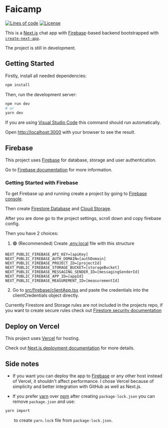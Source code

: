 # Faicamp

[![Lines of code](https://tokei.rs/b1/github/Szczurox/Faicamp)](https://github.com/Szczurox/Faicamp)
[![License](https://img.shields.io/github/license/Szczurox/Faicamp?service=github)](https://github.com/Szczurox/Faicamp/blob/main/LICENSE)

This is a [Next.js](https://nextjs.org/) chat app with [Firebase](https://firebase.google.com/)-based backend bootstrapped with [`create-next-app`](https://github.com/vercel/next.js/tree/canary/packages/create-next-app).

The project is still in development.

## Getting Started

Firstly, install all needed dependencies:

```bash
npm install
```

Then, run the development server:

```bash
npm run dev
# or
yarn dev
```

If you are using [Visual Studio Code](https://code.visualstudio.com/) this command should run automatically.

Open [http://localhost:3000](http://localhost:3000) with your browser to see the result.   


## Firebase 

This project uses [Firebase](https://firebase.google.com/) for database, storage and user authentication.

Go to [Firebase documentation](https://firebase.google.com/docs) for more information.

### Getting Started with Firebase

To get Firebase up and running create a project by going to [Firebase console](https://console.firebase.google.com/u/0/).

Then create [Firestore Database](https://firebase.google.com/docs/firestore) and [Cloud Storage](https://firebase.google.com/docs/storage).

After you are done go to the project settings, scroll down and copy firebase config.

Then you have 2 choices:

1. 🟢 (Recommended) Create [.env.local](https://nextjs.org/docs/pages/building-your-application/configuring/environment-variables) file with this structure
```env
NEXT_PUBLIC_FIREBASE_API_KEY=[apiKey]
NEXT_PUBLIC_FIREBASE_AUTH_DOMAIN=[authDomain]
NEXT_PUBLIC_FIREBASE_PROJECT_ID=[projectId]
NEXT_PUBLIC_FIREBASE_STORAGE_BUCKET=[storageBucket]
NEXT_PUBLIC_FIREBASE_MESSAGING_SENDER_ID=[messagingSenderId]
NEXT_PUBLIC_FIREBASE_APP_ID=[appId]
NEXT_PUBLIC_FIREBASE_MEASUREMENT_ID=[measurementId]
```

2. Go to [src/firebase/clientApp.tsx](https://github.com/Szczurox/Faicamp/blob/main/src/firebase/clientApp.ts) and paste the credentials into the clientCredentials object directly.

Currently Firestore and Storage rules are not included in the projects repo, if you want to create secure rules check out [Firestore security documentation](https://firebase.google.com/docs/firestore/security/get-started)

## Deploy on Vercel

This project uses [Vercel](https://vercel.com/new?utm_medium=default-template&filter=next.js&utm_source=create-next-app&utm_campaign=create-next-app-readme) for hosting.

Check out [Next.js deployment documentation](https://nextjs.org/docs/deployment) for more details.

## Side notes

- If you want you can deploy the app to [Firebase](https://firebase.google.com/docs/hosting) or any other host instead of Vercel, it shouldn't affect performance.
I chose Vercel because of simplicity and better integration with GitHub as well as Next.js.   

- If you prefer [yarn](https://yarnpkg.com/) over [npm](https://www.npmjs.com/) after creating `package-lock.json` you can remove `package.json` and use:
```bash
yarn import
```
&emsp;&ensp;&ensp;to create `yarn.lock` file from `package-lock.json`.


   

